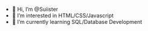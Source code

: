 - 👋 Hi, I’m @Suiister
- 👀 I’m interested in HTML/CSS/Javascript
- 🌱 I’m currently learning SQL/Database Development
<!---
Suiister/Suiister is a ✨ special ✨ repository because its `README.md` (this file) appears on your GitHub profile.
You can click the Preview link to take a look at your changes.
--->
